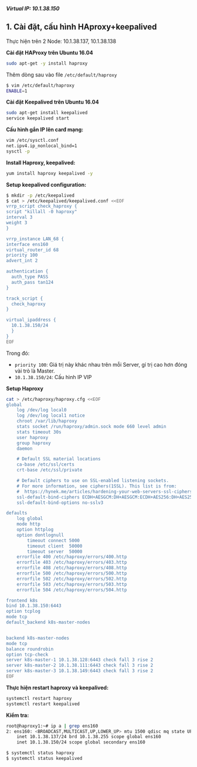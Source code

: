 ***Virtual IP: 10.1.38.150***
## 1. Cài đặt, cấu hình HAproxy+keepalived

Thực hiện trên 2 Node: 10.1.38.137, 10.1.38.138

**Cài đặt HAProxy trên Ubuntu 16.04**
```sh
sudo apt-get -y install haproxy
```
Thêm dòng sau vào file `/etc/default/haproxy`
```sh
$ vim /etc/default/haproxy
ENABLE=1
```
**Cài đặt Keepalived trên Ubuntu 16.04**
```sh
sudo apt-get install keepalived
service keepalived start
```
**Cấu hình gắn IP lên carđ mạng:**
```sh
vim /etc/sysctl.conf
net.ipv4.ip_nonlocal_bind=1
sysctl -p
```
**Install Haproxy, keepalived:**
```sh
yum install haproxy keepalived -y
```
**Setup keepalived configuration:**
```sh
$ mkdir -p /etc/keepalived
$ cat > /etc/keepalived/keepalived.conf <<EOF
vrrp_script check_haproxy {
script "killall -0 haproxy"
interval 3
weight 3
}

vrrp_instance LAN_68 {
interface ens160
virtual_router_id 68
priority 100
advert_int 2

authentication {
  auth_type PASS
  auth_pass tan124
}

track_script {
  check_haproxy
}

virtual_ipaddress {
  10.1.38.150/24
  }
}
EOF
```
Trong đó:
- `priority 100`: Giá trị này khác nhau trên mỗi Server, gí trị cao hơn đóng vài trò là Master.
- `10.1.38.150/24`: Cấu hình IP VIP 


**Setup Haproxy**
```sh
cat > /etc/haproxy/haproxy.cfg <<EOF
global
    log /dev/log local0
    log /dev/log local1 notice
    chroot /var/lib/haproxy
    stats socket /run/haproxy/admin.sock mode 660 level admin
    stats timeout 30s
    user haproxy
    group haproxy
    daemon

    # Default SSL material locations
    ca-base /etc/ssl/certs
    crt-base /etc/ssl/private

    # Default ciphers to use on SSL-enabled listening sockets.
    # For more information, see ciphers(1SSL). This list is from:
    #  https://hynek.me/articles/hardening-your-web-servers-ssl-ciphers/
    ssl-default-bind-ciphers ECDH+AESGCM:DH+AESGCM:ECDH+AES256:DH+AES256:ECDH+AES128:DH+AES:ECDH+3DES:DH+3DES:RSA+AESGCM:RSA+AES:RSA+3DES:!aNULL:!MD5:!DSS
    ssl-default-bind-options no-sslv3

defaults
    log global
    mode http
    option httplog
    option dontlognull
        timeout connect 5000
        timeout client  50000
        timeout server  50000
    errorfile 400 /etc/haproxy/errors/400.http
    errorfile 403 /etc/haproxy/errors/403.http
    errorfile 408 /etc/haproxy/errors/408.http
    errorfile 500 /etc/haproxy/errors/500.http
    errorfile 502 /etc/haproxy/errors/502.http
    errorfile 503 /etc/haproxy/errors/503.http
    errorfile 504 /etc/haproxy/errors/504.http

frontend k8s
bind 10.1.38.150:6443
option tcplog
mode tcp
default_backend k8s-master-nodes


backend k8s-master-nodes
mode tcp
balance roundrobin
option tcp-check
server k8s-master-1 10.1.38.128:6443 check fall 3 rise 2
server k8s-master-2 10.1.38.111:6443 check fall 3 rise 2
server k8s-master-3 10.1.38.149:6443 check fall 3 rise 2
EOF
```
**Thực hiện restart haproxy và keepalived:**
```sh
systemctl restart haproxy
systemctl restart keepalived
```
**Kiểm tra:**
```sh
root@haproxy1:~# ip a | grep ens160
2: ens160: <BROADCAST,MULTICAST,UP,LOWER_UP> mtu 1500 qdisc mq state UP group default qlen 1000
    inet 10.1.38.137/24 brd 10.1.38.255 scope global ens160
    inet 10.1.38.150/24 scope global secondary ens160
```
```sh
$ systemctl status haproxy
$ systemctl status keepalived
```
